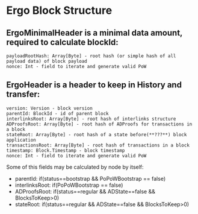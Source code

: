# Ergo Block Structure

## **ErgoMinimalHeader** is a minimal data amount, required to calculate blockId:
```
payloadRootHash: Array[Byte] - root hash (or simple hash of all payload data) of block payload
nonce: Int - field to iterate and generate valid PoW
```

## **ErgoHeader** is a header to keep in History and transfer: 
```
version: Version - block version
parentId: BlockId - id of parent block
interlinksRoot: Array[Byte] - root hash of interlinks structure
ADProofsRoot: Array[Byte] - root hash of ADProofs for transactions in a block
stateRoot: Array[Byte] - root hash of a state before(**???**) block application 
transactionsRoot: Array[Byte] - root hash of transactions in a block
timestamp: Block.Timestamp - block timestamp
nonce: Int - field to iterate and generate valid PoW
```
Some of this fields may be calculated by node by itself:
- parentId: if(status==bootstrap && PoPoWBootstrap == false)
- interlinksRoot: if(PoPoWBootstrap == false)
- ADProofsRoot: if(status==regular && ADState==false && BlocksToKeep>0) 
- stateRoot: if(status==regular && ADState==false && BlocksToKeep>0) 

